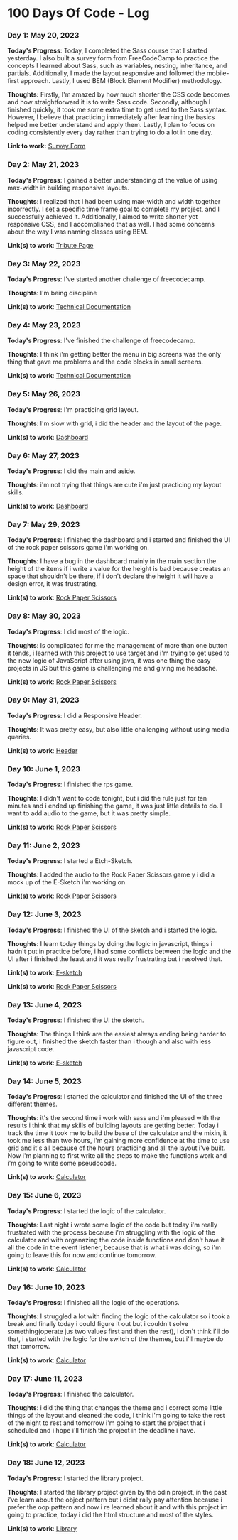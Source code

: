 # 100 Days Of Code - Log

### Day 1: May 20, 2023

**Today's Progress**: Today, I completed the Sass course that I started yesterday. I also built a survey form from FreeCodeCamp to practice the concepts I learned about Sass, such as variables, nesting, inheritance, and partials. Additionally, I made the layout responsive and followed the mobile-first approach. Lastly, I used BEM (Block Element Modifier) methodology.

**Thoughts:** Firstly, I'm amazed by how much shorter the CSS code becomes and how straightforward it is to write Sass code. Secondly, although I finished quickly, it took me some extra time to get used to the Sass syntax. However, I believe that practicing immediately after learning the basics helped me better understand and apply them. Lastly, I plan to focus on coding consistently every day rather than trying to do a lot in one day.

**Link to work:** [Survey Form](https://github.com/leidi2004/SurveyForm.git)

### Day 2: May 21, 2023

**Today's Progress**: I gained a better understanding of the value of using max-width in building responsive layouts.

**Thoughts**:  I realized that I had been using max-width and width together incorrectly. I set a specific time frame goal to complete my project, and I successfully achieved it. Additionally, I aimed to write shorter yet responsive CSS, and I accomplished that as well. I had some concerns about the way I was naming classes using BEM.

**Link(s) to work**: [Tribute Page](https://github.com/leidi2004/TributePage)


### Day 3: May 22, 2023

**Today's Progress**: I've started another challenge of freecodecamp.

**Thoughts**: I'm being discipline

**Link(s) to work**: [Technical Documentation](https://github.com/leidi2004/technical-documentation-page)

### Day 4: May 23, 2023

**Today's Progress**: I've finished the challenge of freecodecamp.

**Thoughts**: I think i'm getting better the menu in big screens was the only thing that gave me problems and the code blocks in small screens.

**Link(s) to work**: [Technical Documentation](https://github.com/leidi2004/technical-documentation-page)

### Day 5: May 26, 2023

**Today's Progress**: I'm practicing grid layout.

**Thoughts**: I'm slow with grid, i did the header and the layout of the page.

**Link(s) to work**: [Dashboard]()

### Day 6: May 27, 2023

**Today's Progress**: I did the main and aside.

**Thoughts**: i'm not trying that things are cute i'm just practicing my layout skills.

**Link(s) to work**: [Dashboard]()

### Day 7: May 29, 2023

**Today's Progress**: I finished the dashboard and i started and finished the UI of the rock paper scissors game i'm working on.

**Thoughts**: I have a bug in the dashboard mainly in the main section the height of the items if i write a value for the height is bad because creates an space that shouldn't be there, if i don't declare the height it will have a design error, it was frustrating.

**Link(s) to work**: [Rock Paper Scissors](https://github.com/leidi2004/RockPaperScissors.git)

### Day 8: May 30, 2023

**Today's Progress**: I did most of the logic.

**Thoughts**: Is complicated for me the management of more than one button it tends, i learned with this project to use target and i'm trying to get used to the new logic of JavaScript after using java, it was one thing the easy projects in JS but this game is challenging me and giving me headache. 

**Link(s) to work**: [Rock Paper Scissors](https://github.com/leidi2004/RockPaperScissors)

### Day 9: May 31, 2023

**Today's Progress**: I did a Responsive Header.

**Thoughts**: It was pretty easy, but also little challenging without using media queries. 

**Link(s) to work**: [Header]()

### Day 10: June 1, 2023

**Today's Progress**: I finished the rps game.

**Thoughts**: I didn't want to code tonight, but i did the rule just for ten minutes and i ended up finishing the game, it was just little details to do. I want to add audio to the game, but it was pretty simple. 

**Link(s) to work**: [Rock Paper Scissors](https://github.com/leidi2004/RockPaperScissors)


### Day 11: June 2, 2023

**Today's Progress**: I started a Etch-Sketch.

**Thoughts**: I added the audio to the Rock Paper Scissors game y i did a mock up of the E-Sketch i'm working on. 

**Link(s) to work**: [Rock Paper Scissors](https://github.com/leidi2004/RockPaperScissors)

### Day 12: June 3, 2023

**Today's Progress**: I finished the UI of the sketch and i started the logic.

**Thoughts**: I learn today things by doing the logic in javascript, things i hadn't put in practice before, i had some conflicts between the logic and the UI after i finished the least and it was really frustrating but i resolved that.  

**Link(s) to work**: [E-sketch](https://github.com/leidi2004/esketch)

**Link(s) to work**: [Rock Paper Scissors](https://github.com/leidi2004/RockPaperScissors)

### Day 13: June 4, 2023

**Today's Progress**: I finished the UI the sketch.

**Thoughts**: The things I think are the easiest always ending being harder to figure out, i finished the sketch faster than i though and also with less javascript code.  

**Link(s) to work**: [E-sketch](https://leidi2004.github.io/esketch/)

### Day 14: June 5, 2023

**Today's Progress**: I started the calculator and finished the UI of the three different themes.

**Thoughts**: it's the second time i work with sass and i'm pleased with the results i think that my skills of building layouts are getting better. Today i track the time it took me to build the base of the calculator and the mixin, it took me less than two hours, i'm gaining more confidence at the time to use grid and it's all because of the hours practicing and all the layout i've built. Now i'm planning to first write all the steps to make the functions work and i'm going to write some pseudocode.

**Link(s) to work**: [Calculator](https://github.com/leidi2004/calculator)

### Day 15: June 6, 2023

**Today's Progress**: I started the logic of the calculator.

**Thoughts**: Last night i wrote some logic of the code but today i'm really frustrated with the process because i'm struggling with the logic of the calculator and with organazing the code inside functions and don't have it all the code in the event listener, because that is what i was doing, so i'm going to leave this for now and continue tomorrow.

**Link(s) to work**: [Calculator](https://github.com/leidi2004/calculator)

### Day 16: June 10, 2023

**Today's Progress**: I finished all the logic of the operations.

**Thoughts**: I struggled a lot with finding the logic of the calculator so i took a break and finally today i could figure it out but i couldn't solve something(operate jus two values first and then the rest), i don't think i'll do that, i started with the logic for the switch of the themes, but i'll maybe do that tomorrow.

**Link(s) to work**: [Calculator](https://github.com/leidi2004/calculator)

### Day 17: June 11, 2023

**Today's Progress**: I finished the calculator.

**Thoughts**: i did the thing that changes the theme and i correct some little things of the layout and cleaned the code, I think i'm going to take the rest of the night to rest and tomorrow i'm going to start the project that i scheduled and i hope i'll finish the project in the deadline i have.

**Link(s) to work**: [Calculator](leidi2004.github.io/calculator/)

### Day 18: June 12, 2023

**Today's Progress**: I started the library project.

**Thoughts**: I started the library project given by the odin project, in the past i've learn about the object pattern but i didnt rally pay attention because i prefer the oop pattern and now i re learned about it and with this project im going to practice, today i did the html structure and most of the styles.

**Link(s) to work**: [Library](https://github.com/leidi2004/library)

